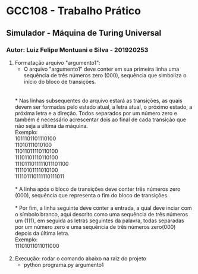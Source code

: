 # GCC108 - Trabalho Prático
## Simulador - Máquina de Turing Universal
### Autor: Luiz Felipe Montuani e Silva - 201920253

1) Formatação arquivo "argumento1":
    * O arquivo "argumento1" deve conter em sua primeira linha uma sequência de três números zero (000), sequência que simboliza o início do bloco de transições.
    <br>
    <br>
    * Nas linhas subsequentes do arquivo estará as transições, as quais devem ser formadas pelo estado atual, a letra atual, o próximo estado, a próxima letra e a direção. Todos separados por um número zero e também é necessário acrescentar dois ao final de cada transição que não seja a última da máquina.
    <br>
    Exemplo:
    <br>
    1011101101110100 <br>
    11010111010100 <br>
    11011011110110100 <br>
    11101101110110100 <br>
    1110111011111011101100 <br>
    11110101111010100 <br>
    111101110111110111011 
    <br><br>
    * A linha após o bloco de transições deve conter três números zero (000), sequência que representa o fim do bloco de transições.
    <br><br>
    * Por fim, a linha seguinte deve conter a entrada, a qual deve inciar com o símbolo branco, aqui descrito como uma sequência de três números um (111), em seguida as letras seguintes da palavra, todas separadas por um número zero e uma sequência de três números zero(000) depois da última letra. <br>
    Exemplo:
    <br>
    11101011011011000
    <br>
    <br>
2) Execução: rodar o comando abaixo na raiz do projeto
    * python programa.py argumento1 


